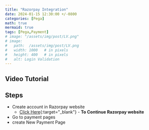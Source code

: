 ```yaml
---
title: "Razorpay Integration"
date: 2024-01-15 12:30:00 +/-0800   
categories: [Pega]
math: true
mermaid: true
tags: [Pega,Payment]
# image: "/assets/img/post/LV.png"
# image:
#   path:  /assets/img/post/LV.png
#   width: 1000   # in pixels
#   height: 400   # in pixels
#   alt: Login Validation
---
```

## Video Tutorial

<!-- <div style="text-align: center;">
    <iframe width="560" height="315" src="https://www.youtube.com/embed/Q-SyOLMjWG8 " frameborder="0" allowfullscreen></iframe>
</div> -->

## Steps

* Create account in Razorpay website
    * [Click Here](https://razorpay.com/){:target="_blank"} - **To Continue Razorpay website**
* Go to payment pages
* create New Payment Page


